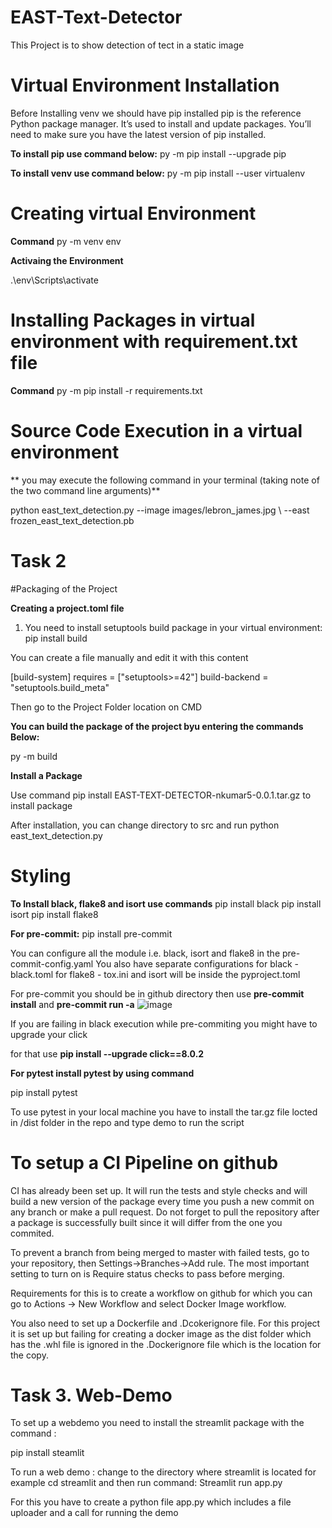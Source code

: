 # EAST-Text-Detector
This Project is to show detection of tect in a static image

# Virtual Environment Installation

Before Installing venv we should have  pip installed
pip is the reference Python package manager. It’s used to install and update packages. You’ll need to make sure you have the latest version of pip installed.

**To install pip use command below:**
py -m pip install --upgrade pip

**To install venv use command below:**
py -m pip install --user virtualenv

# Creating virtual Environment

**Command**
py -m venv env

**Activaing the Environment**

.\env\Scripts\activate

# Installing Packages in virtual environment with requirement.txt file

**Command**
py -m pip install -r requirements.txt

# Source Code Execution in a virtual environment

** you may execute the following command in your terminal (taking note of the two command line arguments)**

python east_text_detection.py --image images/lebron_james.jpg \ --east frozen_east_text_detection.pb

# Task 2

#Packaging of the Project

**Creating a project.toml file**
1. You need to install setuptools build package in your virtual environment:
pip install build

You can create a file manually and edit it with this content

[build-system]
requires = ["setuptools>=42"]
build-backend = "setuptools.build_meta"

Then go to the Project Folder location on CMD

**You can build the package of the project byu entering the commands Below:**

py -m build

**Install a Package**


Use command pip install EAST-TEXT-DETECTOR-nkumar5-0.0.1.tar.gz to install package

After installation, you can change directory to src and run python east_text_detection.py

# Styling

**To Install black, flake8 and isort use commands**
pip install black
pip install isort
pip install flake8

**For pre-commit:** pip install pre-commit


You can configure all the module i.e. black, isort and flake8 in the pre-commit-config.yaml
You also have separate configurations for black - black.toml
for flake8 - tox.ini
and isort will be inside the pyproject.toml


For pre-commit you should be in github directory
then use **pre-commit install** and **pre-commit run -a**
![image](https://user-images.githubusercontent.com/22669538/170728551-3b436d45-9902-4ea7-b63f-900bb6f65cc2.png)

If you are failing in black execution while pre-commiting you might have to upgrade your click

for that use **pip install --upgrade click==8.0.2**


**For pytest install pytest by using command**

pip install pytest

To use pytest in your local machine you have to install the tar.gz file locted in /dist folder in the repo
and type demo to run the script

# To setup a CI Pipeline on github
 
 
CI has already been set up. It will run the tests and style checks and will build a new version of the package every time you push a new commit on any branch or make a pull request. Do not forget to pull the repository after a package is successfully built since it will differ from the one you commited.
 
To prevent a branch from being merged to master with failed tests, go to your repository, then Settings->Branches->Add rule. The most important setting to turn on is Require status checks to pass before merging. 
 
Requirements for this is to create a workflow on github for which you can go to Actions -> New Workflow and select Docker Image workflow.
 
You also need to set up a Dockerfile and .Dcokerignore file.
For this project it is set up but failing for creating a docker image as the dist folder which has the .whl file is ignored in the .Dockerignore file which is the location for the copy.
 
# Task 3. Web-Demo
To set up a webdemo you need to install the streamlit package with the command :
 
pip install steamlit
 
To run a web demo :
change to the directory where streamlit is located for example cd streamlit and then run command:
Streamlit run app.py
 
For this you have to create a python file app.py which includes a file uploader and a call for running the demo





